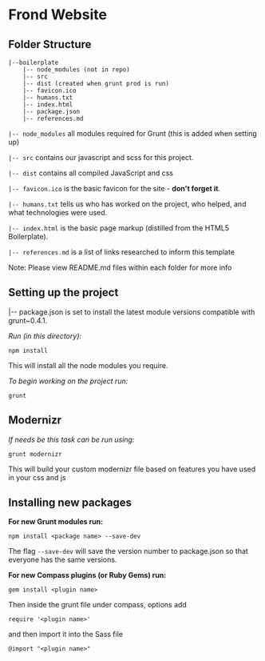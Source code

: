 # Frond Website #

## Folder Structure

    |--boilerplate
        |-- node_modules (not in repo)
        |-- src
        |-- dist (created when grunt prod is run)
        |-- favicon.ico
        |-- humans.txt
        |-- index.html
        |-- package.json
        |-- references.md


`|-- node_modules` all modules required for Grunt (this is added when setting up)

`|-- src` contains our javascript and scss for this project.

`|-- dist` contains all compiled JavaScript and css

`|-- favicon.ico` is the basic favicon for the site - **don't forget it**.

`|-- humans.txt` tells us who has worked on the project, who helped, and what technologies were used.

`|-- index.html` is the basic page markup (distilled from the HTML5 Boilerplate).

`|-- references.md` is a list of links researched to inform this template


Note: Please view README.md files within each folder for more info


## Setting up the project

|-- package.json is set to install the latest module versions compatible with grunt~0.4.1.

*Run (in this directory):*

    npm install

This will install all the node modules you require.


*To begin working on the project run:*

    grunt

## Modernizr

*If needs be this task can be run using:*

    grunt modernizr

This will build your custom modernizr file based on features you have used in your css and js

## Installing new packages

**For new Grunt modules run:**

	npm install <package name> --save-dev

The flag `--save-dev` will save the version number to package.json so that everyone has the same versions.

**For new Compass plugins (or Ruby Gems) run:**

    gem install <plugin name>

Then inside the grunt file under compass, options add

    require '<plugin name>'

and then import it into the Sass file

    @import "<plugin name>"

